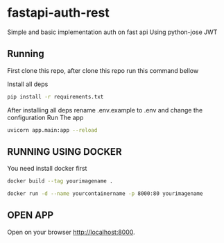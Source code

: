 # fastapi-auth-rest
Simple and basic implementation auth on fast api
Using python-jose JWT

## Running
First clone this repo, after clone this repo run this command bellow

Install all deps
```bash
pip install -r requirements.txt
```
After installing all deps 
rename .env.example to .env and change the configuration
Run The app
```bash
uvicorn app.main:app --reload
```

## RUNNING USING DOCKER
You need install docker first

```bash
docker build --tag yourimagename .
```
```bash
docker run -d --name yourcontainername -p 8000:80 yourimagename
```

## OPEN APP
Open on your browser [http://localhost:8000](http://localhost:8000/docs).
